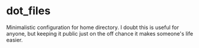 # dot_files
Minimalistic configuration for home directory. I doubt this is useful for anyone, but keeping it public just on the off chance it makes someone's life easier.
